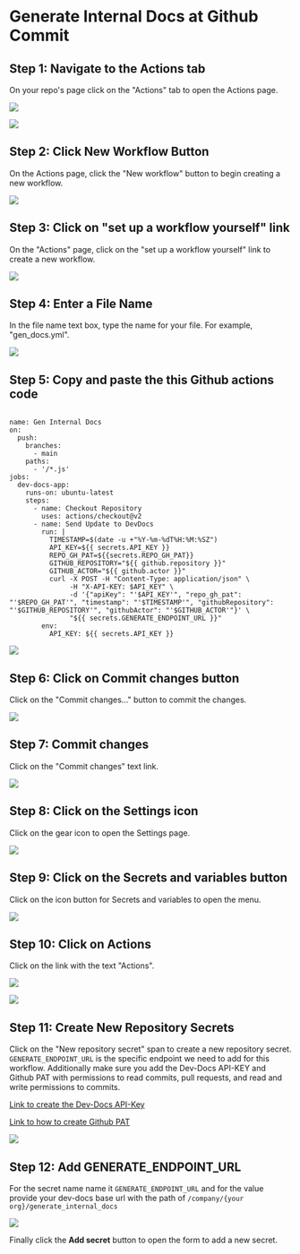 # Generate Internal Docs at Github Commit

## Step 1: Navigate to the Actions tab

On your repo's page click on the "Actions" tab to open the Actions page.


![](/img/generate_internal_docs_at_github_commit/step_1.png)

![](/img/dev-docs-assets/dev-docs-RnJpLCAyNiBBcHIgMjAyNCAxNzo1OTowNSBHTVQ=.png)
## Step 2: Click New Workflow Button

On the Actions page, click the "New workflow" button to begin creating a new workflow.


![](/img/generate_internal_docs_at_github_commit/step_2.png)

## Step 3: Click on "set up a workflow yourself" link

On the "Actions" page, click on the "set up a workflow yourself" link to create a new workflow.


![](/img/generate_internal_docs_at_github_commit/step_3.png)


## Step 4: Enter a File Name

In the file name text box, type the name for your file. For example, "gen_docs.yml".


![](/img/generate_internal_docs_at_github_commit/step_6.png)


## Step 5: Copy and paste the this Github actions code

```

name: Gen Internal Docs
on:
  push:
    branches:
      - main
    paths:
      - '/*.js'
jobs:
  dev-docs-app:
    runs-on: ubuntu-latest
    steps:
      - name: Checkout Repository
        uses: actions/checkout@v2
      - name: Send Update to DevDocs
        run: |
          TIMESTAMP=$(date -u +"%Y-%m-%dT%H:%M:%SZ")
          API_KEY=${{ secrets.API_KEY }}
          REPO_GH_PAT=${{secrets.REPO_GH_PAT}}
          GITHUB_REPOSITORY="${{ github.repository }}"
          GITHUB_ACTOR="${{ github.actor }}"
          curl -X POST -H "Content-Type: application/json" \
               -H "X-API-KEY: $API_KEY" \
               -d '{"apiKey": "'$API_KEY'", "repo_gh_pat": "'$REPO_GH_PAT'", "timestamp": "'$TIMESTAMP'", "githubRepository": "'$GITHUB_REPOSITORY'", "githubActor": "'$GITHUB_ACTOR'"}' \
               "${{ secrets.GENERATE_ENDPOINT_URL }}"
        env:
          API_KEY: ${{ secrets.API_KEY }}

```

![](/img/generate_internal_docs_at_github_commit/step_9.png)


## Step 6: Click on Commit changes button

Click on the "Commit changes..." button to commit the changes.


![](/img/generate_internal_docs_at_github_commit/step_11.png)

## Step 7: Commit changes

Click on the "Commit changes" text link.


![](/img/generate_internal_docs_at_github_commit/step_12.png)


## Step 8: Click on the Settings icon

Click on the gear icon to open the Settings page.


![](/img/generate_internal_docs_at_github_commit/step_14.png)

## Step 9: Click on the Secrets and variables button

Click on the icon button for Secrets and variables to open the menu.

![](/img/generate_internal_docs_at_github_commit/step_15.png)

## Step 10: Click on Actions

Click on the link with the text "Actions".


![](/img/generate_internal_docs_at_github_commit/step_16.png)


![](/img/generate_internal_docs_at_github_commit/step_19.png)

## Step 11: Create New Repository Secrets

Click on the "New repository secret" span to create a new repository secret. `GENERATE_ENDPOINT_URL` is the specific endpoint we need to add for this workflow. Additionally make sure you add the Dev-Docs API-KEY and Github PAT with permissions to read commits, pull requests, and read and write permissions to commits.



[Link to create the Dev-Docs API-Key](/docs/Generating%20an%20API%20Key)




[Link to how to create Github PAT](https://docs.github.com/en/authentication/keeping-your-account-and-data-secure/managing-your-personal-access-tokens#creating-a-fine-grained-personal-access-token)


![](/img/generate_internal_docs_at_github_commit/step_20.png)

## Step 12: Add GENERATE_ENDPOINT_URL

For the secret name name it `GENERATE_ENDPOINT_URL` and for the value provide your dev-docs base url with the path of `/company/{your org}/generate_internal_docs`


![](/img/generate_internal_docs_at_github_commit/step_22.png)


Finally click the **Add secret** button to open the form to add a new secret.




